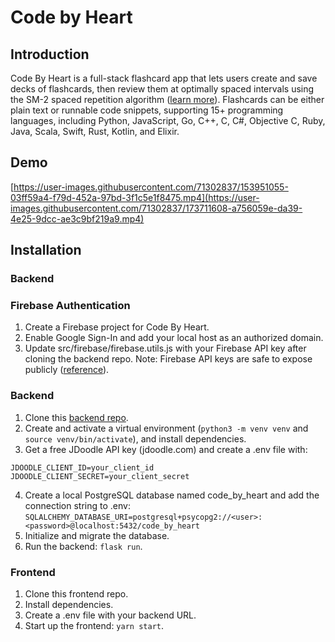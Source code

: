 # Code by Heart

## Introduction
Code By Heart is a full-stack flashcard app that lets users create and save decks of flashcards, then review them at optimally spaced intervals using the SM-2 spaced repetition algorithm ([learn more](https://www.supermemo.com/en/archives1990-2015/english/ol/sm2)). Flashcards can be either plain text or runnable code snippets, supporting 15+ programming languages, including Python, JavaScript, Go, C++, C, C#, Objective C, Ruby, Java, Scala, Swift, Rust, Kotlin, and Elixir.

## Demo 

[https://user-images.githubusercontent.com/71302837/153951055-03ff59a4-f79d-452a-97bd-3f1c5e1f8475.mp4](https://user-images.githubusercontent.com/71302837/173711608-a756059e-da39-4e25-9dcc-ae3c9bf219a9.mp4)

## Installation 

### Backend 

### Firebase Authentication 
1.	Create a Firebase project for Code By Heart.
2.	Enable Google Sign-In and add your local host as an authorized domain.
3.	Update src/firebase/firebase.utils.js with your Firebase API key after cloning the backend repo. Note: Firebase API keys are safe to expose publicly ([reference](https://medium.com/@paulbreslin/is-it-safe-to-expose-your-firebase-api-key-to-the-public-7e5bd01e637b)).

### Backend
1. Clone this [backend repo](https://github.com/rachael-mcbride/code-by-heart-back-end).
2. Create and activate a virtual environment (`python3 -m venv venv` and `source venv/bin/activate`), and install dependencies. 
3. Get a free JDoodle API key (jdoodle.com) and create a .env file with:
```
JDOODLE_CLIENT_ID=your_client_id
JDOODLE_CLIENT_SECRET=your_client_secret
```
4. Create a local PostgreSQL database named code_by_heart and add the connection string to .env: `SQLALCHEMY_DATABASE_URI=postgresql+psycopg2://<user>:<password>@localhost:5432/code_by_heart`
5. Initialize and migrate the database. 
6. Run the backend: `flask run`. 

### Frontend 
1. Clone this frontend repo. 
2. Install dependencies.
3. Create a .env file with your backend URL.
4. Start up the frontend: `yarn start`.  
